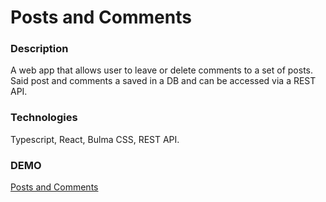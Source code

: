 # Posts and Comments

### Description
A web app that allows user to leave or delete comments to a set of posts. Said post and comments a saved in a DB and can be accessed via a REST API.

### Technologies 
Typescript, React, Bulma CSS, REST API.

### DEMO
[Posts and Comments](https://teollan.github.io/posts_and_comments/)
